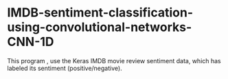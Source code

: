 # IMDB-sentiment-classification-using-convolutional-networks-CNN-1D
This program ,  use the Keras IMDB movie review sentiment data, which has labeled its sentiment (positive/negative).
